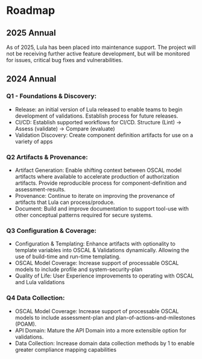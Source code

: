 # Roadmap

## 2025 Annual

As of 2025, Lula has been placed into maintenance support. The project will not be receiving further active feature development, but will be monitored for issues, critical bug fixes and vulnerabilities. 

## 2024 Annual

### Q1 - Foundations & Discovery:

* Release: an initial version of Lula released to enable teams to begin development of validations. Establish process for future releases.
* CI/CD: Establish supported workflows for CI/CD. Structure (Lint) → Assess (validate) → Compare (evaluate)
* Validation Discovery: Create component definition artifacts for use on a variety of apps

### Q2 Artifacts & Provenance:

* Artifact Generation: Enable shifting context between OSCAL model artifacts where available to accelerate production of authorization artifacts. Provide reproducible process for component-definition and assessment-results.
* Provenance: Continue to iterate on improving the provenance of artifacts that Lula can process/produce.
* Document: Build and improve documentation to support tool-use with other conceptual patterns required for secure systems.

### Q3 Configuration & Coverage:

* Configuration & Templating: Enhance artifacts with optionality to template variables into OSCAL & Validations dynamically. Allowing the use of build-time and run-time templating. 
* OSCAL Model Coverage: Increase support of processable OSCAL models to include profile and system-security-plan
* Quality of Life: User Experience improvements to operating with OSCAL and Lula validations

### Q4 Data Collection:

* OSCAL Model Coverage: Increase support of processable OSCAL models to include assessment-plan and plan-of-actions-and-milestones (POAM).
* API Domain: Mature the API Domain into a more extensible option for validations.
* Data Collection: Increase domain data collection methods by 1 to enable greater compliance mapping capabilities 
